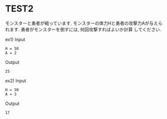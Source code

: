 # TEST2
モンスターと勇者が戦っています. モンスターの体力Hと勇者の攻撃力Aが与えられます. 勇者がモンスターを倒すには, 何回攻撃すればよいか計算
してください.

ex1)
Input
```
H = 50
A = 2
```
Output
```
25
```

ex2)
Input
```
H = 50
A = 3
```
Output
```
17
```